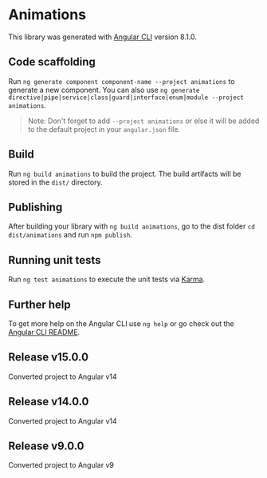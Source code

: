 # Animations

This library was generated with [Angular CLI](https://github.com/angular/angular-cli) version 8.1.0.

## Code scaffolding

Run `ng generate component component-name --project animations` to generate a new component. You can also use `ng generate directive|pipe|service|class|guard|interface|enum|module --project animations`.
> Note: Don't forget to add `--project animations` or else it will be added to the default project in your `angular.json` file. 

## Build

Run `ng build animations` to build the project. The build artifacts will be stored in the `dist/` directory.

## Publishing

After building your library with `ng build animations`, go to the dist folder `cd dist/animations` and run `npm publish`.

## Running unit tests

Run `ng test animations` to execute the unit tests via [Karma](https://karma-runner.github.io).

## Further help

To get more help on the Angular CLI use `ng help` or go check out the [Angular CLI README](https://github.com/angular/angular-cli/blob/master/README.md).

## Release v15.0.0
Converted project to Angular v14

## Release v14.0.0
Converted project to Angular v14

## Release v9.0.0
Converted project to Angular v9